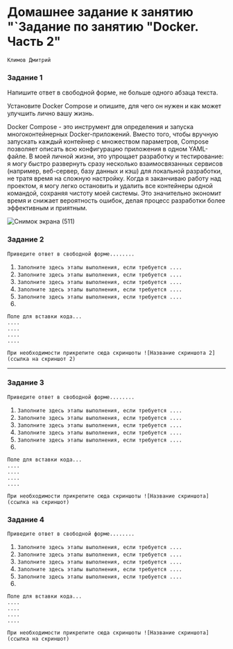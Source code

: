 # Домашнее задание к занятию "`Задание по занятию "Docker. Часть 2"
`Климов Дмитрий`


### Задание 1
Напишите ответ в свободной форме, не больше одного абзаца текста.

Установите Docker Compose и опишите, для чего он нужен и как может улучшить лично вашу жизнь.

Docker Compose - это инструмент для определения и запуска многоконтейнерных Docker-приложений. Вместо того, чтобы вручную запускать каждый контейнер с множеством параметров, Compose позволяет описать всю конфигурацию приложения в одном YAML-файле. В моей личной жизни, это упрощает разработку и тестирование: я могу быстро развернуть сразу несколько взаимосвязанных сервисов (например, веб-сервер, базу данных и кэш) для локальной разработки, не тратя время на сложную настройку. Когда я заканчиваю работу над проектом, я могу легко остановить и удалить все контейнеры одной командой, сохраняя чистоту моей системы. Это значительно экономит время и снижает вероятность ошибок, делая процесс разработки более эффективным и приятным.

![Снимок экрана (511)](https://github.com/user-attachments/assets/c93ccb1d-2d0a-429b-bd14-58465d7d4f74)


### Задание 2

`Приведите ответ в свободной форме........`

1. `Заполните здесь этапы выполнения, если требуется ....`
2. `Заполните здесь этапы выполнения, если требуется ....`
3. `Заполните здесь этапы выполнения, если требуется ....`
4. `Заполните здесь этапы выполнения, если требуется ....`
5. `Заполните здесь этапы выполнения, если требуется ....`
6. 

```
Поле для вставки кода...
....
....
....
....
```

`При необходимости прикрепитe сюда скриншоты
![Название скриншота 2](ссылка на скриншот 2)`


---

### Задание 3

`Приведите ответ в свободной форме........`

1. `Заполните здесь этапы выполнения, если требуется ....`
2. `Заполните здесь этапы выполнения, если требуется ....`
3. `Заполните здесь этапы выполнения, если требуется ....`
4. `Заполните здесь этапы выполнения, если требуется ....`
5. `Заполните здесь этапы выполнения, если требуется ....`
6. 

```
Поле для вставки кода...
....
....
....
....
```

`При необходимости прикрепитe сюда скриншоты
![Название скриншота](ссылка на скриншот)`

### Задание 4

`Приведите ответ в свободной форме........`

1. `Заполните здесь этапы выполнения, если требуется ....`
2. `Заполните здесь этапы выполнения, если требуется ....`
3. `Заполните здесь этапы выполнения, если требуется ....`
4. `Заполните здесь этапы выполнения, если требуется ....`
5. `Заполните здесь этапы выполнения, если требуется ....`
6. 

```
Поле для вставки кода...
....
....
....
....
```

`При необходимости прикрепитe сюда скриншоты
![Название скриншота](ссылка на скриншот)`
